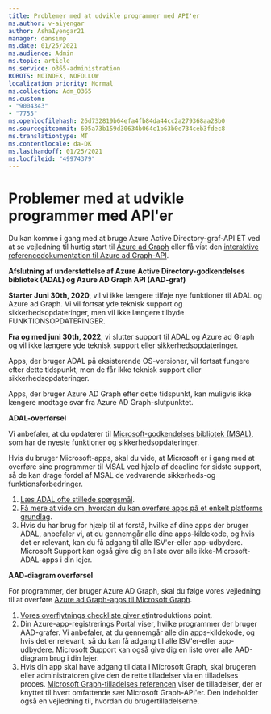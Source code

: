 ```yaml
---
title: Problemer med at udvikle programmer med API'er
ms.author: v-aiyengar
author: AshaIyengar21
manager: dansimp
ms.date: 01/25/2021
ms.audience: Admin
ms.topic: article
ms.service: o365-administration
ROBOTS: NOINDEX, NOFOLLOW
localization_priority: Normal
ms.collection: Adm_O365
ms.custom:
- "9004343"
- "7755"
ms.openlocfilehash: 26d732819b64efa4fb84da44cc2a279368aa28b0
ms.sourcegitcommit: 605a73b159d30634b064c1b63b0e734ceb3fdec8
ms.translationtype: MT
ms.contentlocale: da-DK
ms.lasthandoff: 01/25/2021
ms.locfileid: "49974379"
---
```

# <a name="issues-developing-applications-with-apis"></a>Problemer med at udvikle programmer med API'er

Du kan komme i gang med at bruge Azure Active Directory-graf-API'ET ved at se vejledning til hurtig start til [Azure ad Graph](https://docs.microsoft.com/azure/active-directory/develop/microsoft-graph-intro) eller få vist den [interaktive referencedokumentation til Azure ad Graph-API](https://docs.microsoft.com/previous-versions/azure/ad/graph/api/api-catalog).

**Afslutning af understøttelse af Azure Active Directory-godkendelses bibliotek (ADAL) og Azure AD Graph API (AAD-graf)**

**Starter Juni 30th, 2020**, vil vi ikke længere tilføje nye funktioner til ADAL og Azure ad Graph. Vi vil fortsat yde teknisk support og sikkerhedsopdateringer, men vil ikke længere tilbyde FUNKTIONSOPDATERINGER.

**Fra og med juni 30th, 2022**, vi slutter support til ADAL og Azure ad Graph og vil ikke længere yde teknisk support eller sikkerhedsopdateringer.

Apps, der bruger ADAL på eksisterende OS-versioner, vil fortsat fungere efter dette tidspunkt, men de får ikke teknisk support eller sikkerhedsopdateringer.

Apps, der bruger Azure AD Graph efter dette tidspunkt, kan muligvis ikke længere modtage svar fra Azure AD Graph-slutpunktet.

**ADAL-overførsel**

Vi anbefaler, at du opdaterer til [Microsoft-godkendelses bibliotek (MSAL)](https://docs.microsoft.com/azure/active-directory/develop/v2-overview), som har de nyeste funktioner og sikkerhedsopdateringer.

Hvis du bruger Microsoft-apps, skal du vide, at Microsoft er i gang med at overføre sine programmer til MSAL ved hjælp af deadline for sidste support, så de kan drage fordel af MSAL de vedvarende sikkerheds-og funktionsforbedringer.

1. [Læs ADAL ofte stillede spørgsmål](https://docs.microsoft.com/azure/active-directory/develop/msal-migration#frequently-asked-questions-faq).
1. [Få mere at vide om, hvordan du kan overføre apps på et enkelt platforms grundlag](https://docs.microsoft.com/azure/active-directory/develop/msal-migration#frequently-asked-questions-faq).
1. Hvis du har brug for hjælp til at forstå, hvilke af dine apps der bruger ADAL, anbefaler vi, at du gennemgår alle dine apps-kildekode, og hvis det er relevant, kan du få adgang til alle ISV'er-eller app-udbydere. Microsoft Support kan også give dig en liste over alle ikke-Microsoft-ADAL-apps i din lejer.

**AAD-diagram overførsel**

For programmer, der bruger Azure AD Graph, skal du følge vores vejledning til at overføre [Azure ad Graph-apps til Microsoft Graph](https://docs.microsoft.com/graph/migrate-azure-ad-graph-overview?view=graph-rest-1.0&preserve-view=true).

1. [Vores overflytnings checkliste giver et](https://docs.microsoft.com/graph/migrate-azure-ad-graph-planning-checklist)introduktions point. 
1. Din Azure-app-registrerings Portal viser, hvilke programmer der bruger AAD-grafer. Vi anbefaler, at du gennemgår alle din apps-kildekode, og hvis det er relevant, så du kan få adgang til alle ISV'er-eller app-udbydere. Microsoft Support kan også give dig en liste over alle AAD-diagram brug i din lejer.
1. Hvis din app skal have adgang til data i Microsoft Graph, skal brugeren eller administratoren give den de rette tilladelser via en tilladelses proces. [Microsoft Graph-tilladelses referencen](https://docs.microsoft.com/graph/permissions-reference?context=graph%2Fapi%2Fbeta&view=graph-rest-beta&preserve-view=true) viser de tilladelser, der er knyttet til hvert omfattende sæt Microsoft Graph-API'er. Den indeholder også en vejledning til, hvordan du brugertilladelserne.
